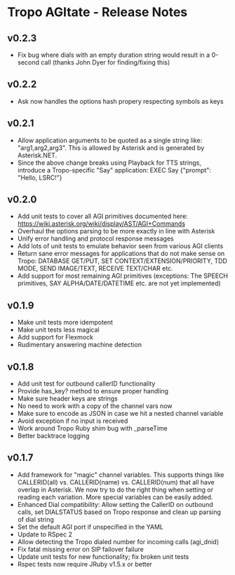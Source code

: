 Tropo AGItate - Release Notes
=============================

v0.2.3
------
* Fix bug where dials with an empty duration string would result in a 0-second call (thanks John Dyer for finding/fixing this)

v0.2.2
------
* Ask now handles the options hash propery respecting symbols as keys

v0.2.1
------
* Allow application arguments to be quoted as a single string like: "arg1,arg2,arg3".  This is allowed by Asterisk and is generated by Asterisk.NET.
* Since the above change breaks using Playback for TTS strings, introduce a Tropo-specific "Say" application: EXEC Say {"prompt": "Hello, LSRC!"}

v0.2.0
------
* Add unit tests to cover all AGI primitives documented here: https://wiki.asterisk.org/wiki/display/AST/AGI+Commands
* Overhaul the options parsing to be more exactly in line with Asterisk
* Unify error handling and protocol response messages
* Add lots of unit tests to emulate behavior seen from various AGI clients
* Return sane error messages for applications that do not make sense on Tropo: DATABASE GET/PUT, SET CONTEXT/EXTENSION/PRIORITY, TDD MODE, SEND IMAGE/TEXT, RECEIVE TEXT/CHAR etc.
* Add support for most remaining AGI primitives (exceptions: The SPEECH primitives, SAY ALPHA/DATE/DATETIME etc. are not yet implemented)

v0.1.9
------

* Make unit tests more idempotent	
* Make unit tests less magical	
* Add support for Flexmock	
* Rudimentary answering machine detection	

v0.1.8
------

* Add unit test for outbound callerID functionality	
* Provide has_key? method to ensure proper handling	
* Make sure header keys are strings	
* No need to work with a copy of the channel vars now	
* Make sure to encode as JSON in case we hit a nested channel variable	
* Avoid exception if no input is received	
* Work around Tropo Ruby shim bug with _parseTime
* Better backtrace logging

v0.1.7
------

* Add framework for "magic" channel variables. This supports things like CALLERID(all) vs. CALLERID(name) vs. CALLERID(num) that all have overlap in Asterisk. We now try to do the right thing when setting or reading each variation. More special variables can be easily added.
* Enhanced Dial compatibility: Allow setting the CallerID on outbound calls, set DIALSTATUS based on Tropo response
and clean up parsing of dial string
* Set the default AGI port if unspecified in the YAML
* Update to RSpec 2
* Allow detecting the Tropo dialed number for incoming calls (agi_dnid)
* Fix fatal missing error on SIP failover failure
* Update unit tests for new functionality; fix broken unit tests
* Rspec tests now require JRuby v1.5.x or better
